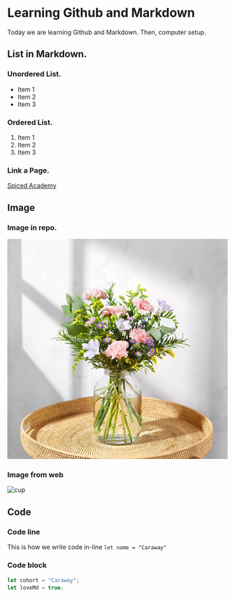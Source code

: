 # Learning Github and Markdown

Today we are learning Github and Markdown. Then, computer setup.

## List in Markdown.

### Unordered List.
- Item 1
- Item 2
- Item 3

### Ordered List.
1. Item 1
2. Item 2
3. Item 3

### Link a Page.
[Spiced Academy](https://www.spiced-academy.com/en)

## Image
### Image in repo.
![flower](./flower.jpg)

### Image from web
![cup](https://i.ebayimg.com/images/g/Yw4AAOSwCLNjqa~l/s-l1600.jpg)

## Code

### Code line
This is how we write code in-line `let name = "Caraway" `

### Code block
```js
let cohort = "Caraway";
let loveMd = true;
```
